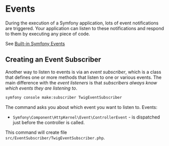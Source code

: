 # Events

During the execution of a Symfony application, lots of event notifications are triggered. 
Your application can listen to these notifications and respond to them by executing any piece of code.

See [Built-in Symfony Events](https://symfony.com/doc/current/reference/events.html)

## Creating an Event Subscriber

Another way to listen to events is via an *event subscriber*, 
which is a class that defines one or more methods that listen to one or various events. 
The main difference with the *event listeners* is that *subscribers always know which events they are listening to*.

```bash
symfony console make:subscriber TwigEventSubscriber
```

The command asks you about which event you want to listen to. Events:

- `Symfony\Component\HttpKernel\Event\ControllerEvent` - is dispatched just before the controller is called.

This command will create file `src/EventSubscriber/TwigEventSubscriber.php`.
